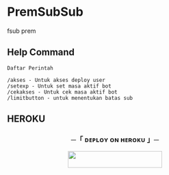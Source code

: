 # PremSubSub
fsub prem

## Help Command

```
Daftar Perintah

/akses - Untuk akses deploy user
/setexp - Untuk set masa aktif bot
/cekakses - Untuk cek masa aktif bot
/limitbutton - untuk menentukan batas sub
```

## HEROKU

<h3 align="center">
    ─「 ᴅᴇᴩʟᴏʏ ᴏɴ ʜᴇʀᴏᴋᴜ 」─
</h3>

<p align="center"><a href="https://dashboard.heroku.com/new?template=https://github.com/hakutakaid/fsubtango"> <img src="https://img.shields.io/badge/Deploy%20On%20Heroku-black?style=for-the-badge&logo=heroku" width="220" height="38.45"/></a></p>


<h3 align="center">